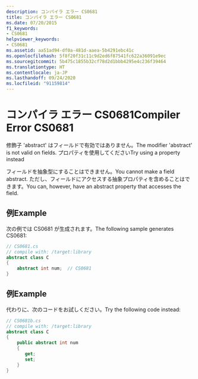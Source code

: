 ```yaml
---
description: コンパイラ エラー CS0681
title: コンパイラ エラー CS0681
ms.date: 07/20/2015
f1_keywords:
- CS0681
helpviewer_keywords:
- CS0681
ms.assetid: aa51ad94-df0a-481d-aaea-5b4291ebc41c
ms.openlocfilehash: 5f8f20f31c11c9d2ed6f87541fc622a36091e9ec
ms.sourcegitcommit: 5b475c1855b32cf78d2d1bbb4295e4c236f39464
ms.translationtype: HT
ms.contentlocale: ja-JP
ms.lasthandoff: 09/24/2020
ms.locfileid: "91159814"
---
```

# <a name="compiler-error-cs0681"></a><span data-ttu-id="28ed3-103">コンパイラ エラー CS0681</span><span class="sxs-lookup"><span data-stu-id="28ed3-103">Compiler Error CS0681</span></span>

<span data-ttu-id="28ed3-104">修飾子 'abstract' はフィールドで有効ではありません。</span><span class="sxs-lookup"><span data-stu-id="28ed3-104">The modifier 'abstract' is not valid on fields.</span></span> <span data-ttu-id="28ed3-105">プロパティを使用してください</span><span class="sxs-lookup"><span data-stu-id="28ed3-105">Try using a property instead</span></span>  
  
 <span data-ttu-id="28ed3-106">フィールドを抽象型にすることはできません。</span><span class="sxs-lookup"><span data-stu-id="28ed3-106">You cannot make a field abstract.</span></span> <span data-ttu-id="28ed3-107">ただし、フィールドにアクセスする抽象プロパティを含めることはできます。</span><span class="sxs-lookup"><span data-stu-id="28ed3-107">You can, however, have an abstract property that accesses the field.</span></span>  
  
## <a name="example"></a><span data-ttu-id="28ed3-108">例</span><span class="sxs-lookup"><span data-stu-id="28ed3-108">Example</span></span>  

 <span data-ttu-id="28ed3-109">次の例では CS0681 が生成されます。</span><span class="sxs-lookup"><span data-stu-id="28ed3-109">The following sample generates CS0681:</span></span>  
  
```csharp  
// CS0681.cs  
// compile with: /target:library  
abstract class C  
{  
    abstract int num;  // CS0681  
}  
```  
  
## <a name="example"></a><span data-ttu-id="28ed3-110">例</span><span class="sxs-lookup"><span data-stu-id="28ed3-110">Example</span></span>  

 <span data-ttu-id="28ed3-111">代わりに、次のコードをお試しください。</span><span class="sxs-lookup"><span data-stu-id="28ed3-111">Try the following code instead:</span></span>  
  
```csharp  
// CS0681b.cs  
// compile with: /target:library  
abstract class C  
{  
    public abstract int num  
    {  
       get;  
       set;  
    }  
}  
```

